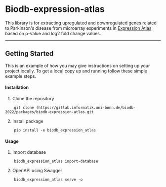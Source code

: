 # Biodb-expression-atlas

This library is for extracting upregulated and downregulated genes related to Parkinson's disease from microarray experiments in [Expression Atlas](https://www.ebi.ac.uk/gxa/home) based on p-value and log2 fold change values. 

---

## Getting Started
This is an example of how you may give instructions on setting up your project locally. To get a local copy up and running follow these simple example steps.

#### Installation

1. Clone the repository
   
``` shell
    git clone (https://gitlab.informatik.uni-bonn.de/biodb-2022/packages/biodb-expression-atlas.git
```
2. Install package

```shell
    pip install -e biodb_expression_atlas
```

#### Usage

1. Import database

```shell
    biodb_expression_atlas import-database
```

2. OpenAPI using Swagger

```shell
    biodb_expression_atlas serve -o
```